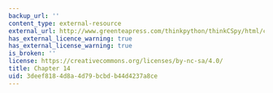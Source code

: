 ```yaml
---
backup_url: ''
content_type: external-resource
external_url: http://www.greenteapress.com/thinkpython/thinkCSpy/html/chap14.html
has_external_licence_warning: true
has_external_license_warning: true
is_broken: ''
license: https://creativecommons.org/licenses/by-nc-sa/4.0/
title: Chapter 14
uid: 3deef818-4d8a-4d79-bcbd-b44d4237a8ce
---
```

